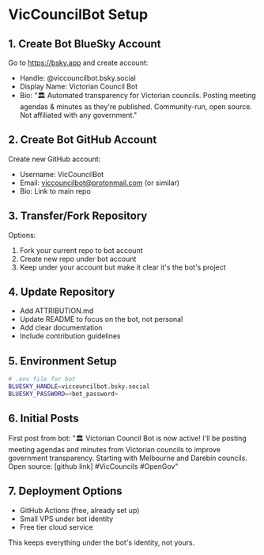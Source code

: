 # VicCouncilBot Setup

## 1. Create Bot BlueSky Account

Go to https://bsky.app and create account:
- Handle: @viccouncilbot.bsky.social
- Display Name: Victorian Council Bot
- Bio: "🏛️ Automated transparency for Victorian councils. Posting meeting agendas & minutes as they're published. Community-run, open source. Not affiliated with any government."

## 2. Create Bot GitHub Account

Create new GitHub account:
- Username: VicCouncilBot
- Email: viccouncilbot@protonmail.com (or similar)
- Bio: Link to main repo

## 3. Transfer/Fork Repository

Options:
1. Fork your current repo to bot account
2. Create new repo under bot account
3. Keep under your account but make it clear it's the bot's project

## 4. Update Repository

- Add ATTRIBUTION.md
- Update README to focus on the bot, not personal
- Add clear documentation
- Include contribution guidelines

## 5. Environment Setup

```bash
# .env file for bot
BLUESKY_HANDLE=viccouncilbot.bsky.social
BLUESKY_PASSWORD=<bot_password>
```

## 6. Initial Posts

First post from bot:
"🏛️ Victorian Council Bot is now active! I'll be posting meeting agendas and minutes from Victorian councils to improve government transparency. Starting with Melbourne and Darebin councils. Open source: [github link] #VicCouncils #OpenGov"

## 7. Deployment Options

- GitHub Actions (free, already set up)
- Small VPS under bot identity
- Free tier cloud service

This keeps everything under the bot's identity, not yours.
